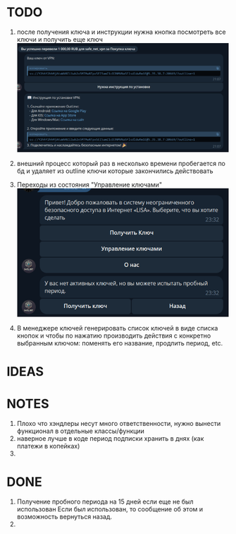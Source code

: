 # TODO

1. после получения ключа и инструкции нужна кнопка посмотреть все ключи и получить еще ключ
![img.png](img.png)

2.  внешний процесс который раз в несколько времени пробегается по бд и удаляет из outline ключи которые закончились действовать

3. Переходы из состояния "Управление ключами"
![img_1.png](img_1.png)

4. В менеджере ключей генерировать список ключей в виде списка кнопок
и чтобы по нажатию производить действия с конкретно выбранным ключом:
поменять его название, продлить период, etc.
# IDEAS


# NOTES
1.  Плохо что хэндлеры несут много ответственности, нужно вынести функционал в отдельные классы/функции
2. наверное лучше в коде период подписки хранить в днях (как платежи в копейках)
3. 
# DONE

1. Получение пробного периода на 15 дней если еще не был использован
Если был использован, то сообщение об этом и возможность вернуться назад.
2. 